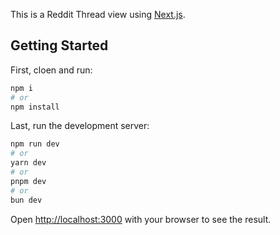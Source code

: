 This is a Reddit Thread view using [Next.js](https://nextjs.org/).

## Getting Started

First, cloen and run:

```bash
npm i
# or
npm install
```

Last, run the development server:

```bash
npm run dev
# or
yarn dev
# or
pnpm dev
# or
bun dev
```

Open [http://localhost:3000](http://localhost:3000) with your browser to see the result.
